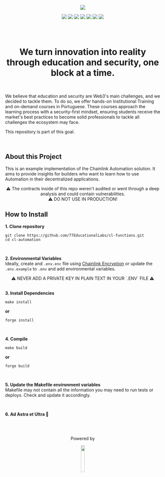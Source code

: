 <p align="center">
  <img src="https://blogger.googleusercontent.com/img/a/AVvXsEjUWPyYTDpJuajmaMWwVL235t05jfFd_jkUKR6N0ZKvhqpd6jhPwmFY-d5gCuFzThgvVrTg2mFce0l2GqxyrsXlyb8x6Cs-i7OdCuiQWDiI23n8sMH8b0e0ypL-gLx_6fXoUNtQ7eA30JlhUSM2M0x0aowilfSj1ORA40QYcLF2hj2kFScWIu2DLvAcCAw=s16000">
</p>

<p align="center">
  <a href="https://linktree.com/77innovationlabs" target="_blank"><img src="https://img.shields.io/badge/linktree-5b5b5b?style=for-the-badge&logo=linktree&logoColor=white" target="_blank"></a>
  <a href="https://www.linkedin.com/company/77innovationlabs/" target="_blank"><img src="https://img.shields.io/badge/-LinkedIn-3090E6?style=for-the-badge&logo=linkedin&logoColor=white" target="_blank"></a>
  <a href="https://www.77innovationlabs.com/" target="_blank"><img src="https://img.shields.io/badge/website-262262?style=for-the-badge&logo=www&logoColor=white"></a>
  <a href="https://www.instagram.com/77innovationlabs" target="_blank"><img src="https://img.shields.io/badge/instagram-5b5b5b?style=for-the-badge&logo=instagram&logoColor=white"></a>
  <a href="https://x.com/77innovationlab" target="_blank"><img src="https://img.shields.io/badge/x-3090E6?style=for-the-badge&logoColor=white"></a>
  <a href="https://discord.gg/H2UpdzbbRJ" target="_blank"><img src="https://img.shields.io/badge/discord-262262?style=for-the-badge&logo=discord&logoColor=white"></a>
  <a href="https://tiktok.com/@77innovationlabs" target="_blank"><img src="https://img.shields.io/badge/tiktok-5b5b5b?style=for-the-badge&logo=tiktok&logoColor=white"></a>
</p>

</br>
</br>

<div align="center">
<h1> 
  We turn innovation into reality through education and security, one block at a time.
</h1>
</div>

<br>

We believe that education and security are Web3's main challenges, and we decided to tackle them. To do so, we offer hands-on Institutional Training and on-demand courses in Portuguese. These courses approach the learning process with a security-first mindset, ensuring students receive the market's best practices to become solid professionals to tackle all challenges the ecosystem may face.

This repository is part of this goal.

</br>

## About this Project
This is an example implementation of the Chainlink Automation solution. It aims to provide insights for builders who want to learn how to use Automation in their decentralized applications.

<div align="center">

⚠ The contracts inside of this repo weren't audited or went through a deep analysis and could contain vulnerabilities.
<br/>
⚠ DO NOT USE IN PRODUCTION!

</div>

## How to Install

**1. Clone repository**

```
git clone https://github.com/77EducationalLabs/cl-functions.git
cd cl-automation
```

<br>

**2. Environmental Variables**
<br>
Ideally, create and `.env.enc` file using [Chainlink Encryption](https://www.npmjs.com/package/@chainlink/env-enc) or update the `.env.example` to `.env` and add environmental variables.

<div align="center"> ⚠️ NEVER ADD A PRIVATE KEY IN PLAIN TEXT IN YOUR `.ENV` FILE ⚠️ </div>

<br>

**3. Install Dependencies**

```
make install
```

**or**

```
forge install
```

<br>

**4. Compile**

```
make build
```

**or**

```
forge build
```

<br>

**5. Update the Makefile environment variables**
<br>
Makefile may not contain all the information you may need to run tests or deploys. Check and update it accordingly.

<br>

**6. Ad Astra et Ultra 🚀**

</br>
</br>

<div align="center">
  <p> Powered by </p>
  <img src="https://blogger.googleusercontent.com/img/a/AVvXsEgKM5h5oO-Jl7faARzR0q2tF3_zCRIQ_Rb6CpwpyMuPg9rsqx_QbcuyHXrV5mO8Jp6qexGsHomTpyqwKqPUucLPmuAF39dyqsdyFBXYvmqzIXOC-9GU3ylyFpR2mn7KmSnuoNhfmmw1DRL3cuqLGDVpNmCF9MCrlivTQH0Xq3NJcAKPR-2GuQHLvX9WMls=s16000" width="15%">
</div>